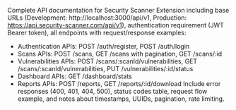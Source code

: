 Complete API documentation for Security Scanner Extension including base URLs (Development: http://localhost:3000/api/v1, Production: https://api.security-scanner.com/api/v1), authentication requirement (JWT Bearer token), all endpoints with request/response examples:
- Authentication APIs: POST /auth/register, POST /auth/login
- Scans APIs: POST /scans, GET /scans with pagination, GET /scans/:id
- Vulnerabilities APIs: POST /scans/:scanId/vulnerabilities, GET /scans/:scanId/vulnerabilities, PUT /vulnerabilities/:id/status
- Dashboard APIs: GET /dashboard/stats
- Reports APIs: POST /reports, GET /reports/:id/download
Include error responses (400, 401, 404, 500), status codes table, request flow example, and notes about timestamps, UUIDs, pagination, rate limiting.